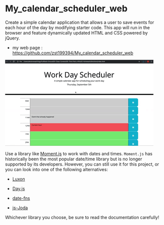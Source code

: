 # My_calendar_scheduler_web
Create a simple calendar application that allows a user to save events for each hour of the day by modifying starter code. This app will run in the browser and feature dynamically updated HTML and CSS powered by jQuery.
 * my web page : https://github.com/zst199394/My_calendar_scheduler_web 

![day planner demo](./Assets/05-third-party-apis-homework-demo.gif)

Use a library like [Moment.js](https://momentjs.com/) to work with dates and times. `Moment.js` has historically been the most popular date/time library but is no longer supported by its developers. However, you can still use it for this project, or you can look into one of the following alternatives:

  * [Luxon](https://moment.github.io/luxon/)

  * [Day.js](https://day.js.org/)

  * [date-fns](https://date-fns.org/)

  * [js-Joda](https://js-joda.github.io/js-joda/)

Whichever library you choose, be sure to read the documentation carefully!

